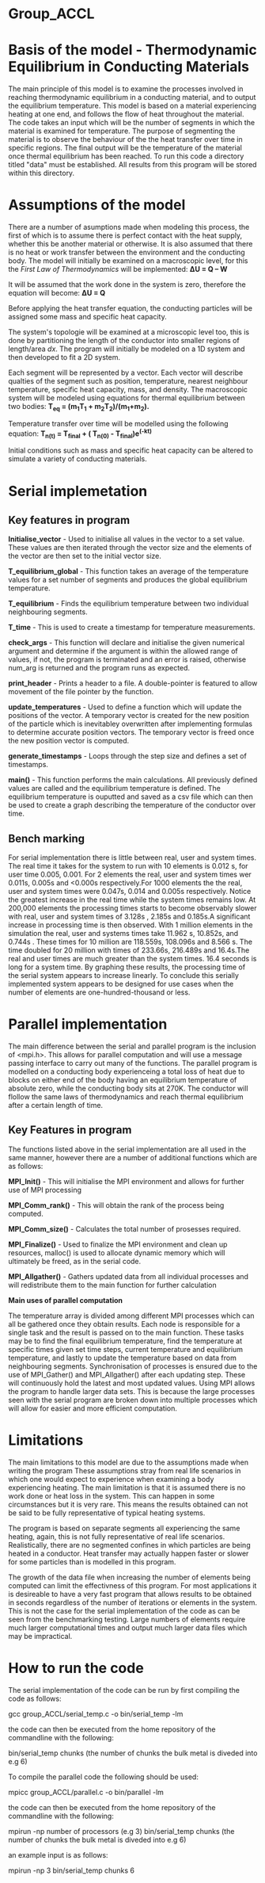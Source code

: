 # Group_ACCL
# Basis of the model - Thermodynamic Equilibrium in Conducting Materials
The main principle of this model is to examine the processes involved in reaching thermodynamic equilibrium in a conducting material, and to output the equilibrium temperature. This model is based on a material experiencing heating at one end, and follows the flow of heat throughout the material. The code takes an input which will be the number of segments in which the material is examined for temperature. The purpose of segmenting the material is to observe the behaviour of the the heat transfer over time in specific regions. The final output will be the temperature of the material once thermal equilibrium has been reached. To run this code a directory titled "data" must be established. All results from this program will be stored within this directory.
# Assumptions of the model
There are a number of asumptions made when modeling this process, the first of which is to assume there is perfect contact with the heat supply, whether this be another material or otherwise. It is also assumed that there is no heat or work transfer between the environment and the conducting body. 
The model will initially be examined on a macroscopic level, for this the _First Law of Thermodynamics_ will be implemented: **ΔU = Q – W** 

It will be assumed that the work done in the system is zero, therefore the equation will become: **ΔU = Q**

Before applying the heat transfer equation, the conducting particles will be assigned some mass and specific heat capacity.

The system's topologie will be examined at a microscopic level too, this is done by partitioning the length of the conductor into smaller regions of length/area _dx_. The program will initially be modeled on a 1D system and then developed to fit a 2D system. 

Each segment will be represented by a vector. Each vector will describe qualties of the segment such as position, temperature, nearest neighbour temperature, specific heat capacity, mass, and density. The macroscopic system will be modeled using equations for thermal equilibrium between two bodies:
 **T<sub>eq</sub> = (m<sub>1</sub>T<sub>1</sub> + m<sub>2</sub>T<sub>2</sub>)/(m<sub>1</sub>+m<sub>2</sub>).**   

 Temperature transfer over time will be modelled using the following equation:
**T<sub>n(t)</sub> = T<sub>final</sub> + ( T<sub>n(0)</sub> - T<sub>final</sub>)e<sup>(-kt)</sup>**

Initial conditions such as mass and specific heat capacity can be altered to simulate a variety of conducting materials.

# Serial implemetation 
## Key features in program 

**Initialise_vector** - Used to initialise all values in the vector to a set value. These values are then iterated through the vector size and the elements of the vector are then set to the initial vector size. 

**T_equilibrium_global** - This function takes an average of the temperature values for a set number of segments and produces the global equilibrium temperature. 

**T_equilibrium** - Finds the equilibrium temperature between two individual neighbouring segments.

**T_time** - This is used to create a timestamp for temperature measurements.

**check_args** - This function will declare and initialise the given numerical argument and determine if the argument is within the allowed range of values, if not, the program is terminated and an error is raised, otherwise num_arg is returned and the program runs as expected.

**print_header** - Prints a header to a file. A double-pointer is featured to allow movement of the file pointer by the function.

**update_temperatures** -  Used to define a function which will update the positions of the vector. A temporary vector is created for the new position of the particle which is inevitabley overwritten after implementing formulas to determine accurate position vectors. The temporary vector is freed once the new position vector is computed.

**generate_timestamps** - Loops through the step size and defines a set of timestamps.

**main()** - This function performs the main calculations. All previously defined values are called and the equilibrium temperature is defined. The equilibrium temperature is ouputted and saved as a csv file which can then be used to create a graph describing the temperature of the conductor over time.

## Bench marking
For serial implementation there is little between real, user and system times. The real time it takes for the system to run with 10 elements is 0.012 s, for user time 0.005, 0.001. For 2 elements the real, user and system times wer 0.011s, 0.005s and <0.000s respectively.For 1000 elements the the real, user and system times were 0.047s, 0.014 and 0.005s respectively. Notice the greatest increase in the real time while the system times remains low. At 200,000 elements the processing times starts to become observably slower with real, user and system times of 3.128s , 2.185s and 0.185s.A significant increase in processing time is then observed. With 1 million elements in the simulation the real, user and systems times take 11.962 s, 10.852s, and 0.744s . These times for 10 million are 118.559s, 108.096s and 8.566 s. The time doubled for 20 million with times of 233.66s, 216.489s and 16.4s.The real and user times are much greater than the system times. 16.4 seconds is long for a system time. By graphing these results, the processing time of the serial system appears to increase linearly. To conclude this serially implemented system appears to be designed for use cases when the number of elements are one-hundred-thousand or less.

# Parallel implementation
The main difference between the serial and parallel program is the inclusion of <mpi.h>. This allows for parallel computation and will use a message passing interface to carry out many of the functions. The parallel program is modelled on a conducting body experienceing a total loss of heat due to blocks on either end of the body having an equilibrium temperature of absolute zero, while the conducting body sits at 270K. The conductor will flollow the same laws of thermodynamics and reach thermal equilibrium after a certain length of time. 

## Key Features in program
The functions listed above in the serial implementation are all used in the same manner, however there are a number of additional functions which are as follows:

**MPI_Init()** - This will initialise the MPI environment and allows for further use of MPI processing

**MPI_Comm_rank()** - This will obtain the rank of the process being computed.

**MPI_Comm_size()** - Calculates the total number of prosesses required. 

**MPI_Finalize()** - Used to finalize the MPI environment and clean up resources, malloc() is used to allocate dynamic memory which will ultimately be freed, as in the serial code.

**MPI_Allgather()** - Gathers updated data from all individual processes and will redistribute them to the main function for further calculation

**Main uses of parallel computation**

The temperature array is divided among different MPI processes which can all be gathered once they obtain results. Each node is responsible for a single task and the result is passed on to the main function. These tasks may be to find the final equilibrium temperature, find the temperature at specific times given set time steps, current temperature and equilibrium temperature, and lastly  to update the temperature based on data from neighbouring segments.
Synchronisation of processes is ensured due to the use of MPI_Gather() and MPI_Allgather() after each updating step. These will continuously hold the latest and most updated values. Using MPI allows the program to handle larger data sets. This is because the large processes seen with the serial program are broken down into multiple processes which will allow for easier and more efficient computation.


# Limitations
The main limitations to this model are due to the assumptions made when writing the program These assumptions stray from real life scenarios in which one would expect to experience when examining a body experiencing heating. The main limitation is that it is assumed there is no work done or heat loss in the system. This can happen in some circumstances but it is very rare. This means the results obtained can not be said to be fully representative of typical heating systems. 

The program is based on separate segments all experiencing the same heating, again, this is not fully representative of real life scenarios. Realistically, there are no segmented confines in which particles are being heated in a conductor. Heat transfer may actually happen faster or slower for some particles than is modelled in this program. 

The growth of the data file when increasing the number of elements being computed can limit the effectivness of this program. For most applications it is desireable to have a very fast program that allows results to be obtained in seconds regardless of the number of iterations or elements in the system. This is not the case for the serial implementation of the code as can be seen from the benchmarking testing. Large numbers of elements require much larger computational times and output much larger data files which may be impractical.
# How to run the code
The serial implementation of the code can be run by first compiling the code as follows:

gcc group_ACCL/serial_temp.c -o bin/serial_temp -lm

the code can then be executed from the home repository of the commandline with the following:

bin/serial_temp chunks (the number of chunks the bulk metal is diveded into e.g 6)

To compile the parallel code the following should be used:

mpicc group_ACCL/parallel.c -o bin/parallel -lm

the code can then be executed from the home repository of the commandline with the following:

mpirun -np number of processors (e.g 3) bin/serial_temp chunks (the number of chunks the bulk metal is diveded into e.g 6)

an example input is as follows:

mpirun -np 3 bin/serial_temp chunks 6
